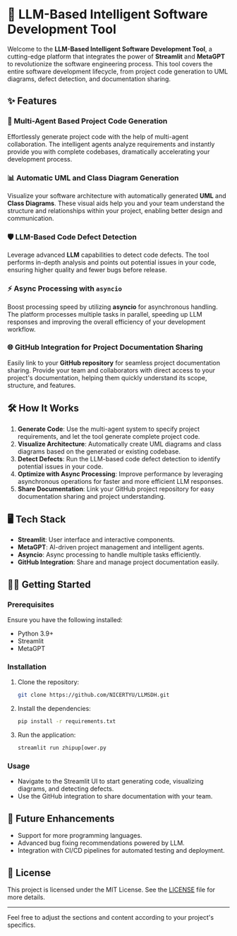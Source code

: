 

# 🧠 LLM-Based Intelligent Software Development Tool

Welcome to the **LLM-Based Intelligent Software Development Tool**, a cutting-edge platform that integrates the power of **Streamlit** and **MetaGPT** to revolutionize the software engineering process. This tool covers the entire software development lifecycle, from project code generation to UML diagrams, defect detection, and documentation sharing.

## ✨ Features

### 🚀 Multi-Agent Based Project Code Generation
Effortlessly generate project code with the help of multi-agent collaboration. The intelligent agents analyze requirements and instantly provide you with complete codebases, dramatically accelerating your development process.

### 📊 Automatic UML and Class Diagram Generation
Visualize your software architecture with automatically generated **UML** and **Class Diagrams**. These visual aids help you and your team understand the structure and relationships within your project, enabling better design and communication.

### 🛡️ LLM-Based Code Defect Detection
Leverage advanced **LLM** capabilities to detect code defects. The tool performs in-depth analysis and points out potential issues in your code, ensuring higher quality and fewer bugs before release.

### ⚡ Async Processing with `asyncio`
Boost processing speed by utilizing **asyncio** for asynchronous handling. The platform processes multiple tasks in parallel, speeding up LLM responses and improving the overall efficiency of your development workflow.

### 🌐 GitHub Integration for Project Documentation Sharing
Easily link to your **GitHub repository** for seamless project documentation sharing. Provide your team and collaborators with direct access to your project's documentation, helping them quickly understand its scope, structure, and features.

## 🛠️ How It Works

1. **Generate Code**: Use the multi-agent system to specify project requirements, and let the tool generate complete project code.
2. **Visualize Architecture**: Automatically create UML diagrams and class diagrams based on the generated or existing codebase.
3. **Detect Defects**: Run the LLM-based code defect detection to identify potential issues in your code.
4. **Optimize with Async Processing**: Improve performance by leveraging asynchronous operations for faster and more efficient LLM responses.
5. **Share Documentation**: Link your GitHub project repository for easy documentation sharing and project understanding.

## 🖥️ Tech Stack

- **Streamlit**: User interface and interactive components.
- **MetaGPT**: AI-driven project management and intelligent agents.
- **Asyncio**: Async processing to handle multiple tasks efficiently.
- **GitHub Integration**: Share and manage project documentation easily.

## 🏃‍♂️ Getting Started

### Prerequisites
Ensure you have the following installed:
- Python 3.9+
- Streamlit
- MetaGPT

### Installation

1. Clone the repository:
   ```bash
   git clone https://github.com/NICERTYU/LLMSDH.git
   ```
   
2. Install the dependencies:
   ```bash
   pip install -r requirements.txt
   ```

3. Run the application:
   ```bash
   streamlit run zhipup[ower.py
   ```

### Usage
- Navigate to the Streamlit UI to start generating code, visualizing diagrams, and detecting defects.
- Use the GitHub integration to share documentation with your team.

## 🤖 Future Enhancements
- Support for more programming languages.
- Advanced bug fixing recommendations powered by LLM.
- Integration with CI/CD pipelines for automated testing and deployment.

## 📄 License
This project is licensed under the MIT License. See the [LICENSE](LICENSE) file for more details.

---

Feel free to adjust the sections and content according to your project's specifics.
